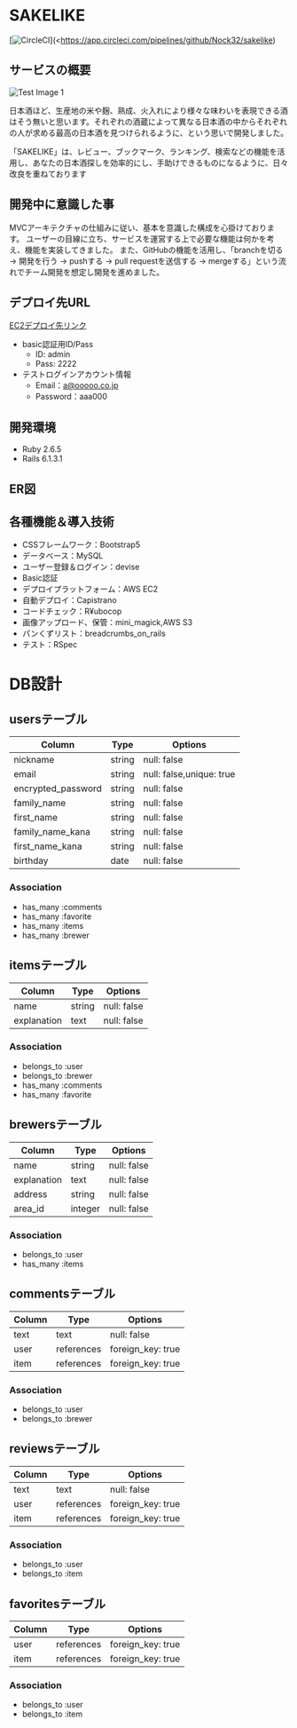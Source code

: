 # SAKELIKE

[![CircleCI](https://circleci.com/gh/Nock32/sakelike.svg?style=shield)](<https://app.circleci.com/pipelines/github/Nock32/sakelike)

## サービスの概要
![Test Image 1](https://user-images.githubusercontent.com/74159284/115142093-c797ca00-a07a-11eb-9d98-caba0e1461a5.png "SAKELIKE")

日本酒ほど、生産地の米や麹、熟成、火入れにより様々な味わいを表現できる酒はそう無いと思います。それぞれの酒蔵によって異なる日本酒の中からそれぞれの人が求める最高の日本酒を見つけられるように、という思いで開発しました。

「SAKELIKE」は、レビュー、ブックマーク、ランキング、検索などの機能を活用し、あなたの日本酒探しを効率的にし、手助けできるものになるように、日々改良を重ねております

## 開発中に意識した事
MVCアーキテクチャの仕組みに従い、基本を意識した構成を心掛けております。
ユーザーの目線に立ち、サービスを運営する上で必要な機能は何かを考え、機能を実装してきました。
また、GitHubの機能を活用し、「branchを切る -> 開発を行う -> pushする -> pull requestを送信する -> mergeする」という流れでチーム開発を想定し開発を進めました。

## デプロイ先URL
[EC2デプロイ先リンク](http://35.73.34.160/ "SAKELIKE")

* basic認証用ID/Pass
  * ID: admin
  * Pass: 2222
* テストログインアカウント情報
  * Email：a@ooooo.co.jp
  * Password：aaa000

## 開発環境
* Ruby 2.6.5
* Rails 6.1.3.1
## ER図

## 各種機能＆導入技術
* CSSフレームワーク：Bootstrap5
* データベース：MySQL
* ユーザー登録＆ログイン：devise
* Basic認証
* デプロイプラットフォーム：AWS EC2
* 自動デプロイ：Capistrano
* コードチェック：R¥ubocop
* 画像アップロード、保管：mini_magick,AWS S3
* パンくずリスト：breadcrumbs_on_rails
* テスト：RSpec


# DB設計
## usersテーブル
|Column            |Type     |Options                 |
|----------------- |---------|------------------------|
|nickname          |string   |null: false             |
|email             |string   |null: false,unique: true|
|encrypted_password|string   |null: false             |
|family_name       |string   |null: false             |
|first_name        |string   |null: false             |
|family_name_kana  |string   |null: false             |
|first_name_kana   |string   |null: false             |
|birthday          |date     |null: false             |
### Association
- has_many :comments
- has_many :favorite
- has_many :items
- has_many :brewer

## itemsテーブル
|Column              |Type      |Options          |
|--------------------|----------|-----------------|
|name                |string    |null: false      |
|explanation         |text      |null: false      |
### Association
- belongs_to :user
- belongs_to :brewer
- has_many   :comments
- has_many   :favorite

## brewersテーブル
|Column              |Type      |Options          |
|--------------------|----------|-----------------|
|name                |string    |null: false      |
|explanation         |text      |null: false      |
|address             |string    |null: false      |
|area_id             |integer   |null: false      |
### Association
- belongs_to :user
- has_many   :items

## commentsテーブル
|Column|Type      |Options          |
|------|----------|-----------------|
|text  |text      |null: false      |
|user  |references|foreign_key: true|
|item  |references|foreign_key: true|
### Association
- belongs_to :user
- belongs_to :brewer

## reviewsテーブル
|Column|Type      |Options          |
|------|----------|-----------------|
|text  |text      |null: false      |
|user  |references|foreign_key: true|
|item  |references|foreign_key: true|
### Association
- belongs_to :user
- belongs_to :item

## favoritesテーブル
|Column|Type      |Options          |
|------|--------- |-----------------|
|user  |references|foreign_key: true|
|item  |references|foreign_key: true|
### Association
- belongs_to :user
- belongs_to :item
